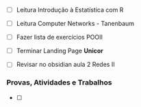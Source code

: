 - [ ] Leitura Introdução à Estatística com R
- [ ] Leitura Computer Networks - Tanenbaum
- [ ] Fazer lista de exercícios POOII
- [ ] Terminar Landing Page **Unicor**
- [ ] Revisar no obsidian aula 2 Redes II





### Provas, Atividades e Trabalhos
- [ ] 
